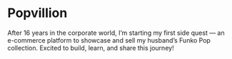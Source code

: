 # Popvillion
After 16 years in the corporate world, I’m starting my first side quest — an e-commerce platform to showcase and sell my husband’s Funko Pop collection. Excited to build, learn, and share this journey!
